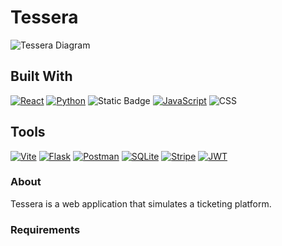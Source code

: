 # Tessera
![Tessera Diagram](https://github.com/user-attachments/assets/87099f3b-ac5a-418b-9ef0-f69509600ef7)

## Built With
[![React][React.js]][React-url]
[![Python][Python]][Python-url]
![Static Badge](https://img.shields.io/badge/chakraUi-bluw?style=for-the-badge&logo=chakra%20ui&logoColor=white&labelColor=4FD1C5&color=4FD1C5&link=https%3A%2F%2Fv2.chakra-ui.com%2F)
[![JavaScript][JavaScript]][JavaScript-url]
![CSS][CSS.com]


## Tools
[![Vite][Vite]][Vite-url]
[![Flask][Flask]][Flask-url]
[![Postman][Postman.com]][Postman-url]
[![SQLite][SQLite]][SQLite-url]
[![Stripe][Stripe]][Stripe-url]
[![JWT][JWT.com]][JWT-url]

### About
Tessera is a web application that simulates a ticketing platform.


### Requirements
[Chakra-url]: https://v2.chakra-ui.com/
[CSS.com]: https://img.shields.io/badge/CSS3-1572B6?style=for-the-badge&logo=css3&logoColor=white

[React.js]: https://img.shields.io/badge/React-20232A?style=for-the-badge&logo=react&logoColor=61DAFB
[React-url]: [https://reactjs.org/](https://react.dev/)

[Python]: https://img.shields.io/badge/python-3670A0?style=for-the-badge&logo=python&logoColor=ffdd54
[Python-url]: https://www.python.org/

[Vite]: https://img.shields.io/badge/Vite-646CFF?style=for-the-badge&logo=Vite&logoColor=white
[Vite-url]: [https://www.sqlite.org/](https://vitejs.dev/)

[Flask]: https://img.shields.io/badge/Flask-000000?style=for-the-badge&logo=Flask&logoColor=white
[Flask-url]: https://flask.palletsprojects.com/en/3.0.x/

[Stripe]: https://img.shields.io/badge/Stripe-5851DD?logo=stripe&logoColor=fff&style=for-the-badge
[Stripe-url]: https://stripe.com/

[SQLite]: https://img.shields.io/badge/SQLite-07405E?style=for-the-badge&compact=true&logo=sqlite&logoColor=white
[SQLite-url]: https://www.sqlite.org/

[JavaScript]: https://img.shields.io/badge/JavaScript-F7DF1E?logo=javascript&logoColor=000&style=for-the-badge
[JavaScript-url]: https://www.javascript.com/

[Postman.com]: https://img.shields.io/badge/Postman-FF6C37?style=for-the-badge&logo=Postman&logoColor=white
[Postman-url]: https://www.postman.com/

[JWT.com]: https://img.shields.io/badge/JWT-000000?style=for-the-badge&logo=JSON%20web%20tokens&logoColor=white
[JWT-url]: https://jwt.io/

